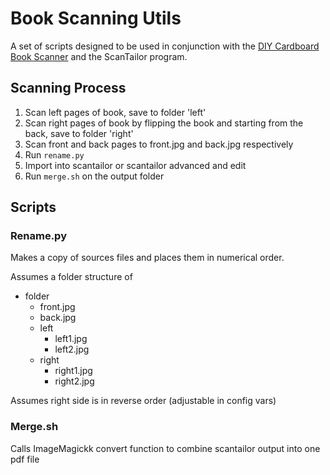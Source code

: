 # Book Scanning Utils
A set of scripts designed to be used in conjunction with the [DIY Cardboard Book Scanner](https://www.instructables.com/id/Bargain-Price-Book-Scanner-From-A-Cardboard-Box/) and the ScanTailor program.

## Scanning Process
1) Scan left pages of book, save to folder 'left'
2) Scan right pages of book by flipping the book and starting from the back, save to folder 'right'
3) Scan front and back pages to front.jpg and back.jpg respectively
4) Run `rename.py`
5) Import into scantailor or scantailor advanced and edit
6) Run `merge.sh` on the output folder

## Scripts

### Rename.py
Makes a copy of sources files and places them in numerical order.

Assumes a folder structure of
- folder
	- front.jpg
	- back.jpg
	- left
		- left1.jpg
		- left2.jpg
	- right
		- right1.jpg
		- right2.jpg

Assumes right side is in reverse order (adjustable in config vars)

### Merge.sh
Calls ImageMagickk convert function to combine scantailor output into one pdf file
